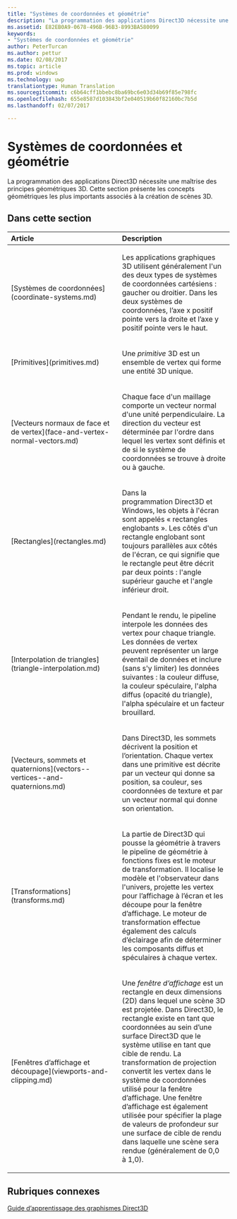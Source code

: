 ```yaml
---
title: "Systèmes de coordonnées et géométrie"
description: "La programmation des applications Direct3D nécessite une maîtrise des principes géométriques 3D. Cette section présente les concepts géométriques les plus importants associés à la création de scènes 3D."
ms.assetid: E82EB0A9-0678-496B-96B3-8993BA580099
keywords:
- "Systèmes de coordonnées et géométrie"
author: PeterTurcan
ms.author: pettur
ms.date: 02/08/2017
ms.topic: article
ms.prod: windows
ms.technology: uwp
translationtype: Human Translation
ms.sourcegitcommit: c6b64cff1bbebc8ba69bc6e03d34b69f85e798fc
ms.openlocfilehash: 655e8587d103843bf2e040519b60f82160bc7b5d
ms.lasthandoff: 02/07/2017

---
```


# <a name="coordinate-systems-and-geometry"></a>Systèmes de coordonnées et géométrie


La programmation des applications Direct3D nécessite une maîtrise des principes géométriques 3D. Cette section présente les concepts géométriques les plus importants associés à la création de scènes 3D.

## <a name="span-idin-this-sectionspanin-this-section"></a><span id="in-this-section"></span>Dans cette section


<table>
<colgroup>
<col width="50%" />
<col width="50%" />
</colgroup>
<thead>
<tr class="header">
<th align="left">Article</th>
<th align="left">Description</th>
</tr>
</thead>
<tbody>
<tr class="odd">
<td align="left"><p>[Systèmes de coordonnées](coordinate-systems.md)</p></td>
<td align="left"><p>Les applications graphiques 3D utilisent généralement l'un des deux types de systèmes de coordonnées cartésiens : gaucher ou droitier. Dans les deux systèmes de coordonnées, l’axe x positif pointe vers la droite et l’axe y positif pointe vers le haut.</p></td>
</tr>
<tr class="even">
<td align="left"><p>[Primitives](primitives.md)</p></td>
<td align="left"><p>Une <em>primitive</em> 3D est un ensemble de vertex qui forme une entité 3D unique.</p></td>
</tr>
<tr class="odd">
<td align="left"><p>[Vecteurs normaux de face et de vertex](face-and-vertex-normal-vectors.md)</p></td>
<td align="left"><p>Chaque face d'un maillage comporte un vecteur normal d'une unité perpendiculaire. La direction du vecteur est déterminée par l'ordre dans lequel les vertex sont définis et de si le système de coordonnées se trouve à droite ou à gauche.</p></td>
</tr>
<tr class="even">
<td align="left"><p>[Rectangles](rectangles.md)</p></td>
<td align="left"><p>Dans la programmation Direct3D et Windows, les objets à l'écran sont appelés « rectangles englobants ». Les côtés d'un rectangle englobant sont toujours parallèles aux côtés de l'écran, ce qui signifie que le rectangle peut être décrit par deux points : l'angle supérieur gauche et l'angle inférieur droit.</p></td>
</tr>
<tr class="odd">
<td align="left"><p>[Interpolation de triangles](triangle-interpolation.md)</p></td>
<td align="left"><p>Pendant le rendu, le pipeline interpole les données des vertex pour chaque triangle. Les données de vertex peuvent représenter un large éventail de données et inclure (sans s'y limiter) les données suivantes : la couleur diffuse, la couleur spéculaire, l'alpha diffus (opacité du triangle), l'alpha spéculaire et un facteur brouillard.</p></td>
</tr>
<tr class="even">
<td align="left"><p>[Vecteurs, sommets et quaternions](vectors--vertices--and-quaternions.md)</p></td>
<td align="left"><p>Dans Direct3D, les sommets décrivent la position et l’orientation. Chaque vertex dans une primitive est décrite par un vecteur qui donne sa position, sa couleur, ses coordonnées de texture et par un vecteur normal qui donne son orientation.</p></td>
</tr>
<tr class="odd">
<td align="left"><p>[Transformations](transforms.md)</p></td>
<td align="left"><p>La partie de Direct3D qui pousse la géométrie à travers le pipeline de géométrie à fonctions fixes est le moteur de transformation. Il localise le modèle et l'observateur dans l'univers, projette les vertex pour l’affichage à l’écran et les découpe pour la fenêtre d’affichage. Le moteur de transformation effectue également des calculs d’éclairage afin de déterminer les composants diffus et spéculaires à chaque vertex.</p></td>
</tr>
<tr class="even">
<td align="left"><p>[Fenêtres d’affichage et découpage](viewports-and-clipping.md)</p></td>
<td align="left"><p>Une <em>fenêtre d’affichage</em> est un rectangle en deux dimensions (2D) dans lequel une scène 3D est projetée. Dans Direct3D, le rectangle existe en tant que coordonnées au sein d’une surface Direct3D que le système utilise en tant que cible de rendu. La transformation de projection convertit les vertex dans le système de coordonnées utilisé pour la fenêtre d’affichage. Une fenêtre d’affichage est également utilisée pour spécifier la plage de valeurs de profondeur sur une surface de cible de rendu dans laquelle une scène sera rendue (généralement de 0,0 à 1,0).</p></td>
</tr>
</tbody>
</table>

 

## <a name="span-idrelated-topicsspanrelated-topics"></a><span id="related-topics"></span>Rubriques connexes


[Guide d’apprentissage des graphismes Direct3D](index.md)

 

 





